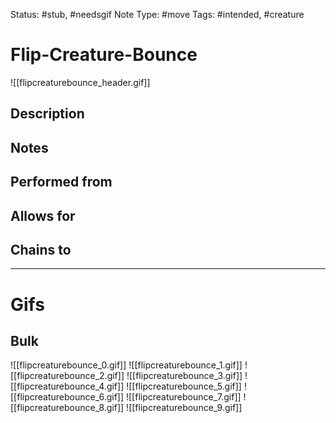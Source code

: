 Status: #stub, #needsgif 
Note Type: #move
Tags: #intended, #creature 

# Flip-Creature-Bounce
![[flipcreaturebounce_header.gif]]
## Description


## Notes


## Performed from


## Allows for


## Chains to


___
# Gifs
## Bulk
![[flipcreaturebounce_0.gif]]
![[flipcreaturebounce_1.gif]]
![[flipcreaturebounce_2.gif]]
![[flipcreaturebounce_3.gif]]
![[flipcreaturebounce_4.gif]]
![[flipcreaturebounce_5.gif]]
![[flipcreaturebounce_6.gif]]
![[flipcreaturebounce_7.gif]]
![[flipcreaturebounce_8.gif]]
![[flipcreaturebounce_9.gif]]
